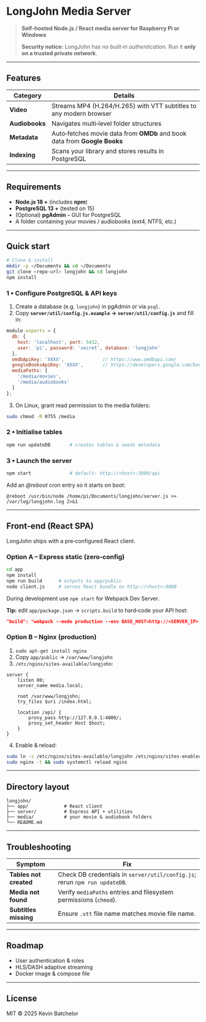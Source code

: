 # LongJohn Media Server

> **Self‑hosted Node.js / React media server for Raspberry Pi or Windows**
>
> **Security notice:** LongJohn has *no built‑in authentication*. Run it **only on a trusted private network**.

---

## Features

| Category       | Details                                                                   |
| -------------- | ------------------------------------------------------------------------- |
| **Video**      | Streams MP4 (H.264/H.265) with VTT subtitles to any modern browser        |
| **Audiobooks** | Navigates multi‑level folder structures                                   |
| **Metadata**   | Auto‑fetches movie data from **OMDb** and book data from **Google Books** |
| **Indexing**   | Scans your library and stores results in PostgreSQL                       |

---

## Requirements

* **Node.js 18 +** (includes **npm**)
* **PostgreSQL 13 +** (tested on 15)
* (Optional) **pgAdmin** – GUI for PostgreSQL
* A folder containing your movies / audiobooks (ext4, NTFS, etc.)

---

## Quick start

```bash
# Clone & install
mkdir -p ~/Documents && cd ~/Documents
git clone <repo‑url> longjohn && cd longjohn
npm install
```

### 1 ▪ Configure PostgreSQL & API keys

1. Create a database (e.g. `longjohn`) in pgAdmin or via `psql`.
2. Copy **`server/util/config.js.example` → `server/util/config.js`** and fill in:

```js
module.exports = {
  db: {
    host: 'localhost', port: 5432,
    user: 'pi', password: 'secret', database: 'longjohn'
  },
  omdbApiKey: 'XXXX',              // https://www.omdbapi.com/
  googleBooksApiKey: 'XXXX',       // https://developers.google.com/books
  mediaPaths: [
    '/media/movies',
    '/media/audiobooks'
  ]
};
```

3. On Linux, grant read permission to the media folders:

```bash
sudo chmod -R 0755 /media
```

### 2 ▪ Initialise tables

```bash
npm run updateDB       # creates tables & seeds metadata
```

### 3 ▪ Launch the server

```bash
npm start              # default: http://<host>:3000/api
```

Add an *@reboot* cron entry so it starts on boot:

```cron
@reboot /usr/bin/node /home/pi/Documents/longjohn/server.js >> /var/log/longjohn.log 2>&1
```

---

## Front‑end (React SPA)

LongJohn ships with a pre‑configured React client.

### Option A – Express static (zero‑config)

```bash
cd app
npm install
npm run build      # outputs to app/public
node client.js     # serves React bundle on http://<host>:8080
```

During development use `npm start` for Webpack Dev Server.

**Tip:** edit `app/package.json` → `scripts.build` to hard‑code your API host:

```json
"build": "webpack --mode production --env BASE_HOST=http://<SERVER_IP>:4000"
```

### Option B – Nginx (production)

1. `sudo apt-get install nginx`
2. Copy `app/public` → `/var/www/longjohn`
3. `/etc/nginx/sites-available/longjohn`:

```
server {
    listen 80;
    server_name media.local;

    root /var/www/longjohn;
    try_files $uri /index.html;

    location /api/ {
        proxy_pass http://127.0.0.1:4000/;
        proxy_set_header Host $host;
    }
}
```

4. Enable & reload:

```bash
sudo ln -s /etc/nginx/sites-available/longjohn /etc/nginx/sites-enabled/
sudo nginx -t && sudo systemctl reload nginx
```

---

## Directory layout

```
longjohn/
├── app/             # React client
├── server/          # Express API + utilities
├── media/           # your movie & audiobook folders
└── README.md
```

---

## Troubleshooting

| Symptom                | Fix                                                                        |
| ---------------------- | -------------------------------------------------------------------------- |
| **Tables not created** | Check DB credentials in `server/util/config.js`; rerun `npm run updateDB`. |
| **Media not found**    | Verify `mediaPaths` entries and filesystem permissions (`chmod`).          |
| **Subtitles missing**  | Ensure `.vtt` file name matches movie file name.                           |

---

## Roadmap

* User authentication & roles
* HLS/DASH adaptive streaming
* Docker image & compose file

---

## License

MIT © 2025 Kevin Batchelor
